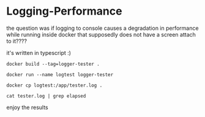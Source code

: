 # Logging-Performance
the question was if logging to console causes a degradation in performance while running inside docker that supposedly does not have a screen attach to it????

it's written in typescript :)

```
docker build --tag=logger-tester . 

docker run --name logtest logger-tester

docker cp logtest:/app/tester.log .

cat tester.log | grep elapsed
```
enjoy the results
